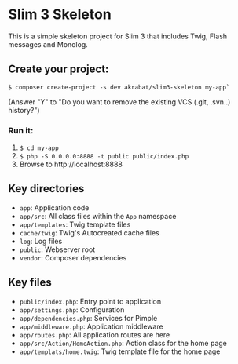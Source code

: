 # Slim 3 Skeleton

This is a simple skeleton project for Slim 3 that includes Twig, Flash messages and Monolog.

## Create your project:

    $ composer create-project -s dev akrabat/slim3-skeleton my-app`
    
(Answer "Y" to "Do you want to remove the existing VCS (.git, .svn..) history?")


### Run it:

1. `$ cd my-app`
2. `$ php -S 0.0.0.0:8888 -t public public/index.php`
3. Browse to http://localhost:8888

## Key directories

* `app`: Application code
* `app/src`: All class files within the `App` namespace
* `app/templates`: Twig template files
* `cache/twig`: Twig's Autocreated cache files
* `log`: Log files
* `public`: Webserver root
* `vendor`: Composer dependencies

## Key files

* `public/index.php`: Entry point to application
* `app/settings.php`: Configuration
* `app/dependencies.php`: Services for Pimple
* `app/middleware.php`: Application middleware
* `app/routes.php`: All application routes are here
* `app/src/Action/HomeAction.php`: Action class for the home page
* `app/templats/home.twig`: Twig template file for the home page
